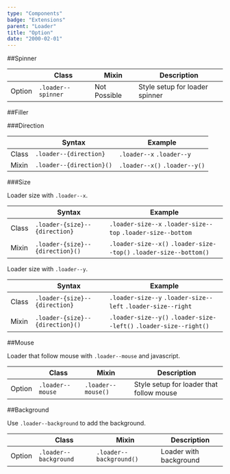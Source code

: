 ```yaml
---
type: "Components"
badge: "Extensions"
parent: "Loader"
title: "Option"
date: "2000-02-01"
---
```


##Spinner

<div class="table--scroll">

|                         | Class                                     | Mixin                         | Description                   |
| ----------------------- | ----------------------------------------- | ----------------------------- | ----------------------------- |
| Option                  | `.loader--spinner`                | Not Possible        | Style setup for loader spinner            |

</div>

<demo>
  <demovanilla src="vanilla/components/loader/spinner">
  </demovanilla>
</demo>

##Filler

###Direction

<div class="table--scroll">

|                         | Syntax                                    | Example                       |
| ----------------------- | ----------------------------------------- | ----------------------------- |
| Class                   | `.loader--{direction}`                   | `.loader--x` `.loader--y`             |
| Mixin                   | `.loader--{direction}()`                 | `.loader--x()` `.loader--y()`         |

</div>

<demo>
  <demovanilla src="vanilla/components/loader/filler-x">
  </demovanilla>
  <demovanilla src="vanilla/components/loader/filler-y">
  </demovanilla>
</demo>

###Size

Loader size with `.loader--x`.

<div class="table--scroll">

|                         | Syntax                                    | Example                       |
| ----------------------- | ----------------------------------------- | ----------------------------- |
| Class                   | `.loader-{size}--{direction}`             | `.loader-size--x` `.loader-size--top` `.loader-size--bottom`          |
| Mixin                   | `.loader-{size}--{direction}()`           | `.loader-size--x()` `.loader-size--top()` `.loader-size--bottom()`     |

</div>

<demo>
  <demovanilla src="vanilla/components/loader/filler-size-x">
  </demovanilla>
  <demovanilla src="vanilla/components/loader/filler-size-top">
  </demovanilla>
  <demovanilla src="vanilla/components/loader/filler-size-bottom">
  </demovanilla>
</demo>

Loader size with `.loader--y`.

<div class="table--scroll">

|                         | Syntax                                    | Example                       |
| ----------------------- | ----------------------------------------- | ----------------------------- |
| Class                   | `.loader-{size}--{direction}`             | `.loader-size--y` `.loader-size--left` `.loader-size--right`          |
| Mixin                   | `.loader-{size}--{direction}()`           | `.loader-size--y()` `.loader-size--left()` `.loader-size--right()`         |

</div>

<demo>
  <demovanilla src="vanilla/components/loader/filler-size-y">
  </demovanilla>
  <demovanilla src="vanilla/components/loader/filler-size-left">
  </demovanilla>
  <demovanilla src="vanilla/components/loader/filler-size-right">
  </demovanilla>
</demo>

##Mouse

Loader that follow mouse with `.loader--mouse` and javascript.

<div class="table--scroll">

|                         | Class                                     | Mixin                         | Description                   |
| ----------------------- | ----------------------------------------- | ----------------------------- | ----------------------------- |
| Option                  | `.loader--mouse`                | `.loader--mouse()`        | Style setup for loader that follow mouse            |

</div>

<demo>
  <demovanilla src="vanilla/components/loader/mouse-spinner">
  </demovanilla>
  <demovanilla src="vanilla/components/loader/mouse-filler">
  </demovanilla>
</demo>

##Background

Use `.loader--background` to add the background.

<div class="table--scroll">

|                         | Class                                     | Mixin                         | Description                   |
| ----------------------- | ----------------------------------------- | ----------------------------- | ----------------------------- |
| Option                  | `.loader--background`                | `.loader--background()`        | Loader with background            |

</div>

<demo>
  <demovanilla src="vanilla/components/loader/background-spinner">
  </demovanilla>
  <demovanilla src="vanilla/components/loader/background-direction">
  </demovanilla>
  <demovanilla src="vanilla/components/loader/background-size">
  </demovanilla>
</demo>
